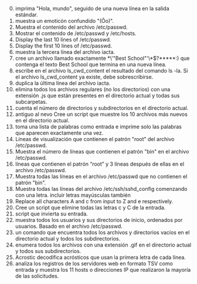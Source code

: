 0. imprima "Hola, mundo", seguido de una nueva línea en la salida estándar.
1. muestra un emoticón confundido "(Ôo)".
2. Muestra el contenido del archivo /etc/passwd.
3. Mostrar el contenido de /etc/passwd y /etc/hosts.
4. Display the last 10 lines of /etc/passwd.
5. Display the first 10 lines of /etc/passwd.
6. muestra la tercera línea del archivo iacta.
7. cree un archivo llamado exactamente \*\\'"Best School"\'\\*$\?\*\*\*\*\*:) que contenga el texto Best School que termina en una nueva línea.
8. escribe en el archivo ls_cwd_content el resultado del comando ls -la. Si el archivo ls_cwd_content ya existe, debe sobrescribirse.
9. duplica la última línea del archivo iacta.
10. elimina todos los archivos regulares (no los directorios) con una extensión .js que están presentes en el directorio actual y todas sus subcarpetas.
11. cuenta el número de directorios y subdirectorios en el directorio actual.
12. antiguo al nevo Cree un script que muestre los 10 archivos más nuevos en el directorio actual.
13. toma una lista de palabras como entrada e imprime solo las palabras que aparecen exactamente una vez.
14. Líneas de visualización que contienen el patrón "root" del archivo /etc/passwd.
15. Muestra el número de líneas que contienen el patrón "bin" en el archivo /etc/passwd.
16. líneas que contienen el patrón “root” y 3 líneas después de ellas en el archivo /etc/passwd.
17. Muestra todas las líneas en el archivo /etc/passwd que no contienen el patrón "bin".
18. Muestra todas las líneas del archivo /etc/ssh/sshd_config comenzando con una letra. incluir letras mayúsculas también
19. Replace all characters A and c from input to Z and e respectively.
20. Cree un script que elimine todas las letras c y C de la entrada.
21. script que invierta su entrada.
22. muestra todos los usuarios y sus directorios de inicio, ordenados por usuarios. Basado en el archivo /etc/passwd.
23. un comando que encuentra todos los archivos y directorios vacíos en el directorio actual y todos los subdirectorios.
24. enumera todos los archivos con una extensión .gif en el directorio actual y todos sus subdirectorios.
25. Acrostic decodifica acrósticos que usan la primera letra de cada línea.
26. analiza los registros de los servidores web en formato TSV como entrada y muestra los 11 hosts o direcciones IP que realizaron la mayoría de las solicitudes.

